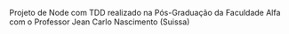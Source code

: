 Projeto de Node com TDD realizado na Pós-Graduação da Faculdade Alfa com o Professor Jean Carlo Nascimento (Suissa)
